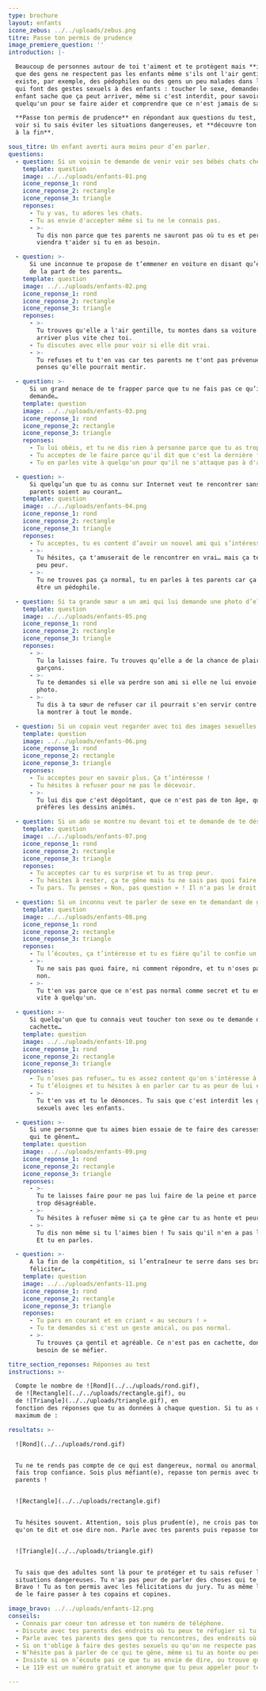 ```yaml
---
type: brochure
layout: enfants
icone_zebus: ../../uploads/zebus.png
titre: Passe ton permis de prudence
image_premiere_question: ''
introduction: |-

  Beaucoup de personnes autour de toi t'aiment et te protègent mais **il arrive
  que des gens ne respectent pas les enfants même s'ils ont l'air gentils**. Il
  existe, par exemple, des pédophiles ou des gens un peu malades dans leur tête
  qui font des gestes sexuels à des enfants : toucher le sexe, demander des caresses, se montrer nu. Il faut qu'un
  enfant sache que ça peut arriver, même si c'est interdit, pour savoir comment se protéger, en parler à
  quelqu'un pour se faire aider et comprendre que ce n'est jamais de sa faute.

  **Passe ton permis de prudence** en répondant aux questions du test, pour
  voir si tu sais éviter les situations dangereuses, et **découvre ton résultat
  à la fin**.

sous_titre: Un enfant averti aura moins peur d’en parler.
questions:
  - question: Si un voisin te demande de venir voir ses bébés chats chez lui…
    template: question
    image: ../../uploads/enfants-01.png
    icone_reponse_1: rond
    icone_reponse_2: rectangle
    icone_reponse_3: triangle
    reponses:
      - Tu y vas, tu adores les chats.
      - Tu as envie d'accepter même si tu ne le connais pas.
      - >-
        Tu dis non parce que tes parents ne sauront pas où tu es et personne ne
        viendra t'aider si tu en as besoin.

  - question: >-
      Si une inconnue te propose de t’emmener en voiture en disant qu’elle vient
      de la part de tes parents…
    template: question
    image: ../../uploads/enfants-02.png
    icone_reponse_1: rond
    icone_reponse_2: rectangle
    icone_reponse_3: triangle
    reponses:
      - >-
        Tu trouves qu'elle a l'air gentille, tu montes dans sa voiture pour
        arriver plus vite chez toi.
      - Tu discutes avec elle pour voir si elle dit vrai.
      - >-
        Tu refuses et tu t'en vas car tes parents ne t'ont pas prévenue et tu
        penses qu'elle pourrait mentir.

  - question: >-
      Si un grand menace de te frapper parce que tu ne fais pas ce qu’il te
      demande…
    template: question
    image: ../../uploads/enfants-03.png
    icone_reponse_1: rond
    icone_reponse_2: rectangle
    icone_reponse_3: triangle
    reponses:
      - Tu lui obéis, et tu ne dis rien à personne parce que tu as trop peur.
      - Tu acceptes de le faire parce qu'il dit que c'est la dernière fois
      - Tu en parles vite à quelqu'un pour qu'il ne s'attaque pas à d'autres.

  - question: >-
      Si quelqu’un que tu as connu sur Internet veut te rencontrer sans que tes
      parents soient au courant…
    template: question
    image: ../../uploads/enfants-04.png
    icone_reponse_1: rond
    icone_reponse_2: rectangle
    icone_reponse_3: triangle
    reponses:
      - Tu acceptes, tu es content d’avoir un nouvel ami qui s’intéresse à toi.
      - >-
        Tu hésites, ça t'amuserait de le rencontrer en vrai… mais ça te fait un
        peu peur.
      - >-
        Tu ne trouves pas ça normal, tu en parles à tes parents car ça pourrait
        être un pédophile.

  - question: Si ta grande sœur a un ami qui lui demande une photo d’elle toute nue…
    template: question
    image: ../../uploads/enfants-05.png
    icone_reponse_1: rond
    icone_reponse_2: rectangle
    icone_reponse_3: triangle
    reponses:
      - >-
        Tu la laisses faire. Tu trouves qu’elle a de la chance de plaire aux
        garçons.
      - >-
        Tu te demandes si elle va perdre son ami si elle ne lui envoie pas la
        photo.
      - >-
        Tu dis à ta sœur de refuser car il pourrait s'en servir contre elle et
        la montrer à tout le monde.

  - question: Si un copain veut regarder avec toi des images sexuelles sur sa tablette…
    template: question
    image: ../../uploads/enfants-06.png
    icone_reponse_1: rond
    icone_reponse_2: rectangle
    icone_reponse_3: triangle
    reponses:
      - Tu acceptes pour en savoir plus. Ça t’intéresse !
      - Tu hésites à refuser pour ne pas le décevoir.
      - >-
        Tu lui dis que c'est dégoûtant, que ce n'est pas de ton âge, que tu
        préfères les dessins animés.

  - question: Si un ado se montre nu devant toi et te demande de te déshabiller…
    template: question
    image: ../../uploads/enfants-07.png
    icone_reponse_1: rond
    icone_reponse_2: rectangle
    icone_reponse_3: triangle
    reponses:
      - Tu acceptes car tu es surprise et tu as trop peur.
      - Tu hésites à rester, ça te gêne mais tu ne sais pas quoi faire.
      - Tu pars. Tu penses « Non, pas question » ! Il n'a pas le droit, c'est interdit par la loi.

  - question: Si un inconnu veut te parler de sexe en te demandant de garder le secret…
    template: question
    image: ../../uploads/enfants-08.png
    icone_reponse_1: rond
    icone_reponse_2: rectangle
    icone_reponse_3: triangle
    reponses:
      - Tu l’écoutes, ça t’intéresse et tu es fière qu’il te confie un secret.
      - >-
        Tu ne sais pas quoi faire, ni comment répondre, et tu n'oses pas dire
        non.
      - >-
        Tu t'en vas parce que ce n'est pas normal comme secret et tu en parles
        vite à quelqu'un.

  - question: >-
      Si quelqu'un que tu connais veut toucher ton sexe ou te demande des caresses sexuelles en
      cachette…
    template: question
    image: ../../uploads/enfants-10.png
    icone_reponse_1: rond
    icone_reponse_2: rectangle
    icone_reponse_3: triangle
    reponses:
      - Tu n’oses pas refuser… tu es assez content qu'on s'intéresse à toi…
      - Tu t’éloignes et tu hésites à en parler car tu as peur de lui et de ses menaces.
      - >-
        Tu t'en vas et tu le dénonces. Tu sais que c'est interdit les gestes
        sexuels avec les enfants.

  - question: >-
      Si une personne que tu aimes bien essaie de te faire des caresses intimes
      qui te gênent…
    template: question
    image: ../../uploads/enfants-09.png
    icone_reponse_1: rond
    icone_reponse_2: rectangle
    icone_reponse_3: triangle
    reponses:
      - >-
        Tu te laisses faire pour ne pas lui faire de la peine et parce que ce n'est pas 
        trop désagréable.
      - >-
        Tu hésites à refuser même si ça te gêne car tu as honte et peur de sa réaction. 
      - >-
        Tu dis non même si tu l'aimes bien ! Tu sais qu'il n'en a pas le droit.
        Et tu en parles.

  - question: >-
      A la fin de la compétition, si l’entraîneur te serre dans ses bras pour te
      féliciter…
    template: question
    image: ../../uploads/enfants-11.png
    icone_reponse_1: rond
    icone_reponse_2: rectangle
    icone_reponse_3: triangle
    reponses:
      - Tu pars en courant et en criant « au secours ! »
      - Tu te demandes si c'est un geste amical, ou pas normal.
      - >-
        Tu trouves ça gentil et agréable. Ce n'est pas en cachette, donc pas
        besoin de se méfier.

titre_section_reponses: Réponses au test
instructions: >-

  Compte le nombre de ![Rond](../../uploads/rond.gif),
  de ![Rectangle](../../uploads/rectangle.gif), ou
  de ![Triangle](../../uploads/triangle.gif), en
  fonction des réponses que tu as données à chaque question. Si tu as un
  maximum de :

resultats: >-

  ![Rond](../../uploads/rond.gif)


  Tu ne te rends pas compte de ce qui est dangereux, normal ou anormal, et tu
  fais trop confiance. Sois plus méfiant(e), repasse ton permis avec tes
  parents !


  ![Rectangle](../../uploads/rectangle.gif)


  Tu hésites souvent. Attention, sois plus prudent(e), ne crois pas tout ce
  qu'on te dit et ose dire non. Parle avec tes parents puis repasse ton permis.


  ![Triangle](../../uploads/triangle.gif)


  Tu sais que des adultes sont là pour te protéger et tu sais refuser les
  situations dangereuses. Tu n'as pas peur de parler des choses qui te gênent.
  Bravo ! Tu as ton permis avec les félicitations du jury. Tu as même le droit
  de le faire passer à tes copains et copines.

image_bravo: ../../uploads/enfants-12.png
conseils:
  - Connais par coeur ton adresse et ton numéro de téléphone.
  - Discute avec tes parents des endroits où tu peux te réfugier si tu as besoin d’aide (dans la rue, un magasin par exemple).
  - Parle avec tes parents des gens que tu rencontres, des endroits où tu vas jouer et des choses qui t'inquiètent.
  - Si on t'oblige à faire des gestes sexuels ou qu'on ne respecte pas ton corps, tu dois en parler pour qu'on te protège.
  - N’hésite pas à parler de ce qui te gêne, même si tu as honte ou peur, même si on t’a demandé de ne rien dire à personne.
  - Insiste si on n’écoute pas ce que tu as envie de dire, ou trouve quelqu’un d’autre jusqu’à ce qu’on te croie.
  - Le 119 est un numéro gratuit et anonyme que tu peux appeler pour te faire aider par des grandes personnes.

---
```

